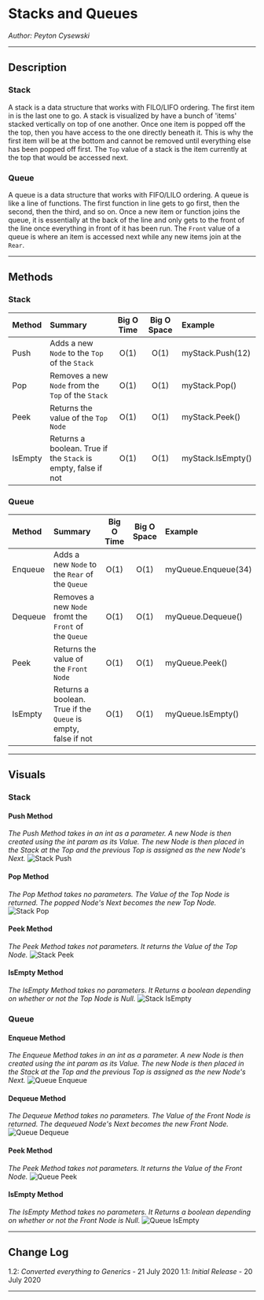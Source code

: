 # Stacks and Queues

*Author: Peyton Cysewski*

---

## Description
### Stack
A stack is a data structure that works with FILO/LIFO ordering. The first item in is the last one to go. A stack is visualized by have a bunch of 'items' stacked vertically on top of one another. Once one item is popped off the the top, then you have access to the one directly beneath it. This is why the first item will be at the bottom and cannot be removed until everything else has been popped off first. The `Top` value of a stack is the item currently at the top that would be accessed next.

### Queue
A queue is a data structure that works with FIFO/LILO ordering. A queue is like a line of functions. The first function in line gets to go first, then the second, then the third, and so on. Once a new item or function joins the queue, it is essentially at the back of the line and only gets to the front of the line once everything in front of it has been run. The `Front` value of a queue is where an item is accessed next while any new items join at the `Rear`.

---

## Methods

### Stack
| Method | Summary | Big O Time | Big O Space | Example | 
| :----------- | :----------- | :-------------: | :-------------: | :----------- |
| Push | Adds a new `Node` to the `Top` of the `Stack` | O(1) | O(1) | myStack.Push(12) |
| Pop | Removes a new `Node` from the `Top` of the `Stack` | O(1) | O(1) | myStack.Pop() |
| Peek | Returns the value of the `Top` `Node` | O(1) | O(1) | myStack.Peek() |
| IsEmpty | Returns a boolean. True if the `Stack` is empty, false if not | O(1) | O(1) | myStack.IsEmpty() |

### Queue
| Method | Summary | Big O Time | Big O Space | Example | 
| :----------- | :----------- | :-------------: | :-------------: | :----------- |
| Enqueue | Adds a new `Node` to the `Rear` of the `Queue` | O(1) | O(1) | myQueue.Enqueue(34) |
| Dequeue | Removes a new `Node` fromt the `Front` of the `Queue` | O(1) | O(1) | myQueue.Dequeue() |
| Peek | Returns the value of the `Front` `Node` | O(1) | O(1) | myQueue.Peek() |
| IsEmpty | Returns a boolean. True if the `Queue` is empty, false if not | O(1) | O(1) | myQueue.IsEmpty() |

---

## Visuals

### Stack
#### Push Method
*The Push Method takes in an int as a parameter. A new Node is then created using the int param as its Value. The new Node is then placed in the Stack at the Top and the previous Top is assigned as the new Node's Next.*
![Stack Push](./assets/StackPush.png)
#### Pop Method
*The Pop Method takes no parameters. The Value of the Top Node is returned. The popped Node's Next becomes the new Top Node.*
![Stack Pop](./assets/StackPop.png)
#### Peek Method
*The Peek Method takes not parameters. It returns the Value of the Top Node.*
![Stack Peek](./assets/StackPeek.png)
#### IsEmpty Method
*The IsEmpty Method takes no parameters. It Returns a boolean depending on whether or not the Top Node is Null.*
![Stack IsEmpty](./assets/StackIsEmpty.png)

### Queue
#### Enqueue Method
*The Enqueue Method takes in an int as a parameter. A new Node is then created using the int param as its Value. The new Node is then placed in the Stack at the Top and the previous Top is assigned as the new Node's Next.*
![Queue Enqueue](./assets/QueueEnqueue.png)
#### Dequeue Method
*The Dequeue Method takes no parameters. The Value of the Front Node is returned. The dequeued Node's Next becomes the new Front Node.*
![Queue Dequeue](./assets/QueueDequeue.png)
#### Peek Method
*The Peek Method takes not parameters. It returns the Value of the Front Node.*
![Queue Peek](./assets/QueuePeek.png)
#### IsEmpty Method
*The IsEmpty Method takes no parameters. It Returns a boolean depending on whether or not the Front Node is Null.*
![Queue IsEmpty](./assets/QueueIsEmpty.png)

---

## Change Log
1.2: *Converted everything to Generics* - 21 July 2020
1.1: *Initial Release* - 20 July 2020

---